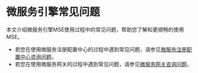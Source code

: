 # 微服务引擎常见问题

本文介绍微服务引擎MSE使用过程中的常见问题，帮助您了解和更顺畅的使用MSE。

-   若您在使用微服务注册配置中心的过程中遇到常见问题，请参见[微服务注册配置中心咨询问题](/cn.zh-CN/微服务注册配置中心/常见问题/咨询问题.md)。
-   若您在使用微服务网关的过程中遇到常见问题，请参见[微服务网关咨询问题]()。

